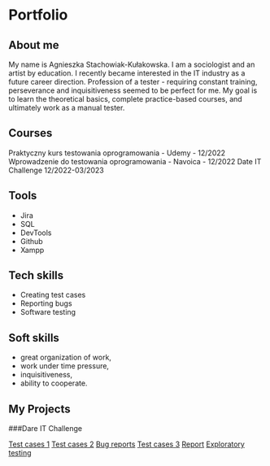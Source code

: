 # Portfolio

## About me

My name is Agnieszka Stachowiak-Kułakowska. I am a sociologist and an artist by education. I recently became interested in the IT industry as a future career direction. Profession of a tester - requiring constant training, perseverance and inquisitiveness seemed to be perfect for me. My goal is to learn the theoretical basics, complete practice-based courses, and ultimately work as a manual tester.

## Courses

Praktyczny kurs testowania oprogramowania - Udemy - 12/2022
Wprowadzenie do testowania oprogramowania - Navoica - 12/2022
Date IT Challenge 12/2022-03/2023

## Tools

- Jira
- SQL
- DevTools
- Github
- Xampp

## Tech skills

- Creating test cases
- Reporting bugs
- Software testing

## Soft skills

- great organization of work,
- work under time pressure,
- inquisitiveness,
- ability to cooperate.

## My Projects

###Dare IT Challenge

[Test cases 1](https://docs.google.com/spreadsheets/d/1tlJEn8MnRkRne9H9ARLT-GNZAJ_AwUfgYL44pbW1FPQ/edit#gid=0)
[Test cases 2](https://docs.google.com/spreadsheets/d/1ttNOXPRfkWQ0IL2bhyw6ofATzUdYoe8cBnOmVYlW0h0/edit#gid=0)
[Bug reports](https://docs.google.com/document/d/187JR2mQ-X5gIx5h9KsecllMvZQmI9IPkcVA9c2eY-AQ/edit#heading=h.kqm4mnf15nwb)
[Test cases 3](https://docs.google.com/spreadsheets/d/1-TkCSq9Zq19VPsIOzRatB1IXGq5xu_zyQVxTFeLAueY/edit#gid=0)
[Report](https://docs.google.com/document/d/1yk8ftU-06ln9GRaOMP9iY5D2uOQQqAINR4bqrb2Awsk/edit#)
[Exploratory testing](https://docs.google.com/document/d/1T9fFP6ys6V-78mODzQ-UNHgmL_IMan36ViGs6B7m0u4/edit?usp=sharing)

